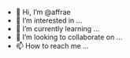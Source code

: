 - 👋 Hi, I’m @affrae
- 👀 I’m interested in ...
- 🌱 I’m currently learning ...
- 💞️ I’m looking to collaborate on ...
- 📫 How to reach me ...

<!---
affrae/affrae is a ✨ special ✨ repository because its `README.md` (this file) appears on your GitHub profile.
You can click the Preview link to take a look at your changes.
--->
